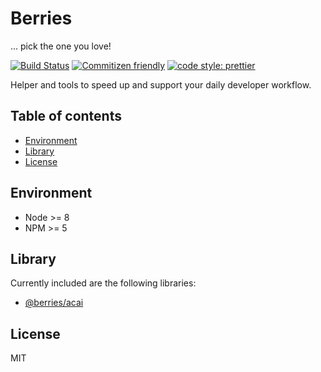 # Berries

... pick the one you love!

[![Build Status][bsurl]][bsimg]
[![Commitizen friendly][cfimg]][cfurl]
[![code style: prettier][ptimg]][pturl]

Helper and tools to speed up and support your daily developer workflow.

## Table of contents

* [Environment](#environment)
* [Library](#library)
* [License](#license)

## Environment

* Node >= 8
* NPM >= 5

## Library

Currently included are the following libraries:

* [@berries/acai](/packages/acai)

## License

MIT

[bsurl]: https://travis-ci.org/MartinHelmut/berries.svg?branch=master
[bsimg]: https://travis-ci.org/MartinHelmut/berries
[cfimg]: https://img.shields.io/badge/commitizen-friendly-brightgreen.svg
[cfurl]: http://commitizen.github.io/cz-cli/
[ptimg]: https://img.shields.io/badge/code_style-prettier-ff69b4.svg
[pturl]: https://github.com/prettier/prettier
